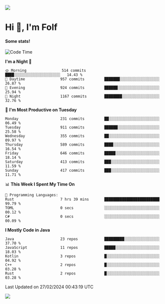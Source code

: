 <img src="https://komarev.com/ghpvc/?username=itsfolf"/>
<h1>Hi 👋, I'm Folf</h1>


#### Some stats!
<!--START_SECTION:waka-->
![Code Time](http://img.shields.io/badge/Code%20Time-2%2C144%20hrs%2015%20mins-blue)

**I'm a Night 🦉** 

```text
🌞 Morning                514 commits         ████░░░░░░░░░░░░░░░░░░░░░   14.43 % 
🌆 Daytime                957 commits         ███████░░░░░░░░░░░░░░░░░░   26.87 % 
🌃 Evening                924 commits         ██████░░░░░░░░░░░░░░░░░░░   25.94 % 
🌙 Night                  1167 commits        ████████░░░░░░░░░░░░░░░░░   32.76 % 
```
📅 **I'm Most Productive on Tuesday** 

```text
Monday                   231 commits         ██░░░░░░░░░░░░░░░░░░░░░░░   06.49 % 
Tuesday                  911 commits         ██████░░░░░░░░░░░░░░░░░░░   25.58 % 
Wednesday                355 commits         ██░░░░░░░░░░░░░░░░░░░░░░░   09.97 % 
Thursday                 589 commits         ████░░░░░░░░░░░░░░░░░░░░░   16.54 % 
Friday                   646 commits         █████░░░░░░░░░░░░░░░░░░░░   18.14 % 
Saturday                 413 commits         ███░░░░░░░░░░░░░░░░░░░░░░   11.59 % 
Sunday                   417 commits         ███░░░░░░░░░░░░░░░░░░░░░░   11.71 % 
```


📊 **This Week I Spent My Time On** 

```text
💬 Programming Languages: 
Rust                     7 hrs 39 mins       █████████████████████████   99.79 % 
TOML                     0 secs              ░░░░░░░░░░░░░░░░░░░░░░░░░   00.12 % 
C#                       0 secs              ░░░░░░░░░░░░░░░░░░░░░░░░░   00.09 % 
```

**I Mostly Code in Java** 

```text
Java                     23 repos            █████████░░░░░░░░░░░░░░░░   37.70 % 
JavaScript               11 repos            █████░░░░░░░░░░░░░░░░░░░░   18.03 % 
Kotlin                   3 repos             █░░░░░░░░░░░░░░░░░░░░░░░░   04.92 % 
C++                      2 repos             █░░░░░░░░░░░░░░░░░░░░░░░░   03.28 % 
Rust                     2 repos             █░░░░░░░░░░░░░░░░░░░░░░░░   03.28 % 
```




 Last Updated on 27/02/2024 00:43:19 UTC
<!--END_SECTION:waka-->
<a src="https://discord.com/users/1090088995976925305"><img src="https://lanyard-profile-readme.vercel.app/api/1090088995976925305"/></a></td> 
